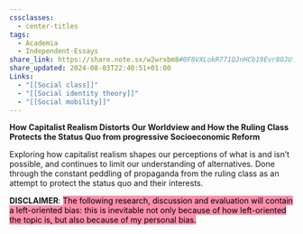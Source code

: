 ```yaml
---
cssclasses:
  - center-titles
tags:
  - Academia
  - Independent-Essays
share_link: https://share.note.sx/w2wrxbm8#0F8VXLokR771QJnHCb19Evr8OJUfLBQf3rtaeVpCMSI
share_updated: 2024-08-03T22:40:51+01:00
Links:
  - "[[Social class]]"
  - "[[Social identity theory]]"
  - "[[Social mobility]]"
---
```

**How Capitalist Realism Distorts Our Worldview and How the Ruling Class Protects the Status Quo from progressive Socioeconomic Reform**

Exploring how capitalist realism shapes our perceptions of what is and isn’t possible, and continues to limit our understanding of alternatives. Done through the constant peddling of propaganda from the ruling class as an attempt to protect the status quo and their interests. 

**DISCLAIMER**: <mark style="background: #FF5582A6;">The following research, discussion and evaluation will contain a left-oriented bias: this is inevitable not only because of how left-oriented the topic is, but also because of my personal bias. </mark>

